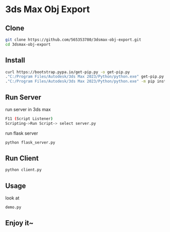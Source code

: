 # 3ds Max Obj Export

## Clone

```bash
git clone https://github.com/565353780/3dsmax-obj-export.git
cd 3dsmax-obj-export
```

## Install

```bash
curl https://bootstrap.pypa.io/get-pip.py -o get-pip.py
."C:/Program Files/Autodesk/3ds Max 2023/Python/python.exe" get-pip.py
."C:/Program Files/Autodesk/3ds Max 2023/Python/python.exe" -m pip install flask scipy
```

## Run Server

run server in 3ds max

```bash
F11 (Script Listener)
Scripting->Run Script-> select server.py
```

run flask server

```bash
python flask_server.py
```

## Run Client

```bash
python client.py
```

## Usage

look at

```bash
demo.py
```

## Enjoy it~

